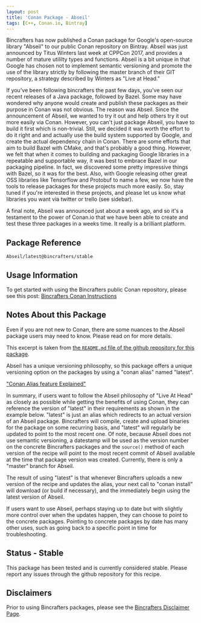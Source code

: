 ```yaml
---
layout: post
title: 'Conan Package - Abseil'
tags: [C++, Conan.io, Bintray]
---
```


Bincrafters has now published a Conan package for Google's open-source library "Abseil" to our public Conan repository on Bintray. Abseil was just announced by Titus Winters last week at CPPCon 2017, and provides a number of mature utililty types and functions.  Abseil is a bit unique in that Google has chosen not to implement semantic versioning and promote the use of the library strictly by following the master branch of their GIT repository, a strategy described by Winters as "Live at Head."

If you've been following bincrafters the past few days, you've seen our recent releases of a Java package, followed by Bazel.  Some may have wondered why anyone would create and publish these packages as their purpose in Conan was not obvious.  The reason was Abseil.  Since the announcement of Abseil, we wanted to try it out and help others try it out more easily via Conan.  However, you can't just package Abseil, you have to build it first which is non-trivial.  Still, we decided it was worth the effort to do it right and and actually use the build system supported by Google, and create the actual dependency chain in Conan.  There are some efforts that aim to build Bazel with CMake, and that's probably a good thing.  However, we felt that when it comes to building and packaging Google libraries in a repeatable and supportable way, it was best to embrace Bazel in our packaging pipeline.  In fact, we discovered some pretty impressive things with Bazel, so it was for the best.  Also, with Google releasing other great OSS libraries like Tensorflow and Protobuf to name a few, we now have the tools to release packages for these projects much more easily.  So, stay tuned if you're interested in these projects, and please let us know what libraries you want via twitter or trello (see sidebar). 

A final note, Abseil was announced just about a week ago, and so it's a testament to the power of Conan.io that we have been able to create and test these three packages in a weeks time. It really is a brilliant platform. 

## Package Reference

    Abseil/latest@bincrafters/stable
    
## Usage Information  

To get started with using the Bincrafters public Conan repository, please see this post:
[Bincrafters Conan Instructions](https://bincrafters.github.io/2017/06/06/using-bincrafters-conan-repository)

## Notes About this Package 

Even if you are not new to Conan, there are some nuances to the Abseil package users may need to know.  Please read on for more details. 

This excerpt is taken from [the `README.md` file of the github repository for this package](https://github.com/bincrafters/conan-abseil).

Abseil has a unique versioning philosophy, so this package offers a unique versioning option on the packages by using a "conan alias" named "latest". 

["Conan Alias feature Explained"](http://conanio.readthedocs.io/en/latest/reference/commands/alias.html?highlight=conan%20alias)

In summary, if users want to follow the Abseil philosophy of "Live At Head" as closely as possible while getting the benefits of using Conan, they can reference the version of "latest" in their requirements as shown in the example below.  "latest" is just an alias which redirects to an actual version of an Abseil package. Bincrafters will compile, create and upload binaries for the package on some recurring basis, and "latest" will regularly be updated to point to the most recent one.  Of note, because Abseil does not use semantic versioning, a datestamp will be used as the version number on the concrete Bincrafters packages and the `source()` method of each version of the recipe will point to the most recent commit of Abseil available at the time that package version was created.  Currently, there is only a "master" branch for Abseil. 

The result of using "latest" is that whenever Bincrafters uploads a new version of the recipe and updates the alias, your next call to "conan install" will download (or build if necessary), and the immediately begin using the latest version of Abseil. 

If users want to use Abseil, perhaps staying up to date but with slightly more control over when the updates happen, they can choose to point to the concrete packages. Pointing to concrete packages by date has many other uses, such as going back to a specific point in time for troubleshooting. 

## Status - Stable
This package has been tested and is currently considered stable.  Please report any issues through the github repository for this recipe. 

## Disclaimers
Prior to using Bincrafters packages, please see the [Bincrafters Disclaimer Page](https://bincrafters.github.io/2017/05/01/bincrafters-package-disclaimers/). 